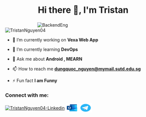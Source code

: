 <h1 align="center"> Hi there 👋, I'm Tristan</h1>
<!-- TODO: Change Subheader -->
<!-- <h3 align="center">A passionate FullStack Developer from India</h3> -->
<h3 align="center"></h3>
<img align="right" alt="BackendEng" width="400" src="https://camo.githubusercontent.com/5fb358a106f337282c66de3e6f59a82cd77d9707ab6df4364bbcc504ecbe44c3/68747470733a2f2f63646e2e6472696262626c652e636f6d2f75736572732f313131383337362f73637265656e73686f74732f333630343138362f6d656469612f37373437323037613165663335636265336637396136636466303364383633662e676966">

<p align="left"><img src="https://komarev.com/ghpvc/?username=TristanNguyen04&label=Profile%20views&color=0e75b6&style=flat" alt="TristanNguyen04"/></p>

<!-- TODO: Template (change later) -->
- 🔭 I’m currently working on **Vexa Web App**

- 🌱 I’m currently learning **DevOps**

- 💬 Ask me about **Android , MEARN**

- 📫 How to reach me **dungquoc_nguyen@mymail.sutd.edu.sg**

- ⚡ Fun fact **I am Funny**

<h3 align="left"> Connect with me:</h3>
<p align="left">
<a href="https://www.linkedin.com/in/dungquocnguyen/" target="blank"><img align="center" src="https://raw.githubusercontent.com/rahuldkjain/github-profile-readme-generator/master/src/images/icons/Social/linked-in-alt.svg" alt="TristanNguyen04-Linkedin" height="30" width="40"/></a>
<a href="dungquoc_nguyen@mymail.sutd.edu.sg" target="blank"><img align="center" src="./assets/icons/icons8-outlook.svg" alt="TristanNguyen04-Outlook" height="30" width="40"/></a>
<a href="https://t.me/dungtristan" target="blank"><img align="center" src="./assets/icons/icons8-telegram.svg" alt="TristanNguyen04-Telegram" height="30" width="40"/></a>



</p>






